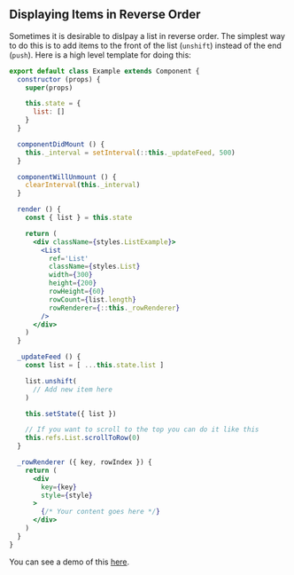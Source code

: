 Displaying Items in Reverse Order
---------------

Sometimes it is desirable to dislpay a list in reverse order.
The simplest way to do this is to add items to the front of the list (`unshift`) instead of the end (`push`).
Here is a high level template for doing this:

```jsx
export default class Example extends Component {
  constructor (props) {
    super(props)

    this.state = {
      list: []
    }
  }

  componentDidMount () {
    this._interval = setInterval(::this._updateFeed, 500)
  }

  componentWillUnmount () {
    clearInterval(this._interval)
  }

  render () {
    const { list } = this.state

    return (
      <div className={styles.ListExample}>
        <List
          ref='List'
          className={styles.List}
          width={300}
          height={200}
          rowHeight={60}
          rowCount={list.length}
          rowRenderer={::this._rowRenderer}
        />
      </div>
    )
  }

  _updateFeed () {
    const list = [ ...this.state.list ]

    list.unshift(
      // Add new item here
    )

    this.setState({ list })

    // If you want to scroll to the top you can do it like this
    this.refs.List.scrollToRow(0)
  }

  _rowRenderer ({ key, rowIndex }) {
    return (
      <div
        key={key}
        style={style}
      >
        {/* Your content goes here */}
      </div>
    )
  }
}
```

You can see a demo of this [here](https://s3.amazonaws.com/brianvaughn/react-virtualized/reverse-list/index.html).
